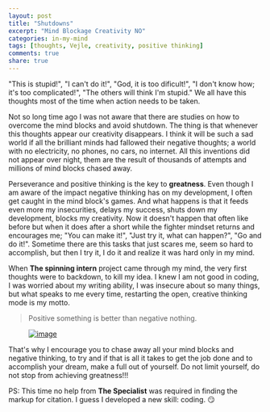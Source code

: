 ```yaml
---
layout: post
title: "Shutdowns"
excerpt: "Mind Blockage Creativity NO"
categories: in-my-mind
tags: [thoughts, Vejle, creativity, positive thinking]
comments: true
share: true
---
```


"This is stupid!", "I can't do it!", "God, it is too dificult!", "I don't know how; it's too complicated!", "The others will think I'm stupid." We all have this thoughts most of the time when action needs to be taken.

Not so long time ago I was not aware that there are studies on how to overcome the mind blocks and avoid shutdown. The thing is that whenever this thoughts appear our creativity disappears. I think it will be such a sad world if all the brilliant minds had fallowed their negative thoughts; a world with no electricity, no phones, no cars, no internet. All this inventions did not appear over night, them are the result of thousands of attempts and millions of mind blocks chased away.

Perseverance and positive thinking is the key to __greatness__. Even though I am aware of the impact negative thinking has on my development, I often get caught in the mind block's games. And what happens is that it feeds even more my insecurities, delays my success, shuts down my development, blocks my creativity. Now it doesn't happen that often like before but when it does after a short while the fighter mindset returns and encourages me; "You can make it!", "Just try it, what can happen?", "Go and do it!". Sometime there are this tasks that just scares me, seem so hard to accomplish, but then I try it, I do it and realize it was hard only in my mind.

When __The spinning intern__ project came through my mind, the very first thoughts were to backdown, to kill my idea. I knew I am not good in coding, I was worried about my writing ability, I was insecure about so many things, but what speaks to me every time, restarting the open, creative thinking mode is my motto.

>Positive something is better than negative nothing.

<figure>
	<a href="{{site.url}}/images/in-my-mind/05-09-2015/IMG_1367.JPG"><img src="{{site.url}}/images/in-my-mind/05-09-2015/IMG_1367.JPG" alt="image"></a>
</figure>

That's why I encourage you to chase away all your mind blocks and negative thinking, to try and if that is all it takes to get the job done and to accomplish your dream, make a full out of yourself. Do not limit yourself, do not stop from achieving greatness!!!

PS: This time no help from __The Specialist__ was required in finding the markup for citation. I guess I developed a new skill: coding. :smirk:

